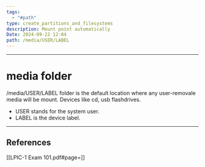 ```yaml
---
tags:
  - "#path"
type: create_partitions_and_filesystems
description: Mount point automatically
Date: 2024-09-22 12:04
path: /media/USER/LABEL
---
```


___
# media folder

/media/USER/LABEL folder is the default location where any user-removale media will be mount.
Devices like cd, usb flashdrives.
- USER stands for the system user.
- LABEL is the device label.

___
## References
[[LPIC-1 Exam 101.pdf#page=]]